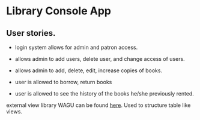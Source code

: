 # Library Console App

## User stories.
- login system allows for admin and patron access.
- allows admin to add users, delete user, and change access of users.
- allows  admin to add, delete, edit, increase copies of books.


- user is allowed to borrow, return books
- user is allowed to see the history of the books he/she previously rented.


external view library WAGU can be found [here](https://github.com/thedathoudarya/WAGU-data-in-table-view). Used to structure table like views.



